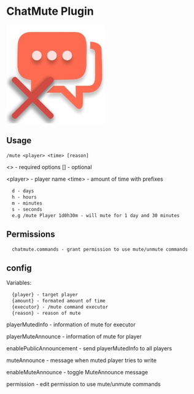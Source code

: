 # ChatMute Plugin
![logo](chat.jpg)

## Usage
```
/mute <player> <time> [reason]
```
\<\> - required options
\[\] - optional

\<player\> - player name
\<time\> - amount of time with prefixes
```
  d - days
  h - hours
  m - minutes
  s - seconds
  e.g /mute Player 1d0h30m - will mute for 1 day and 30 minutes
```
## Permissions
```
  chatmute.commands - grant permission to use mute/unmute commands
```
## config

Variables:
```
  {player} - target player
  {amount} - formated amount of time
  {executor} - /mute command executor
  {reason} - reason of mute
```

playerMutedInfo - information of mute for executor

playerMuteAnnounce - information of mute for player

enablePublicAnnouncement - send playerMutedInfo to all players

muteAnnounce - message when muted player tries to write

enableMuteAnnounce - toggle MuteAnnounce message
  
permission - edit permission to use mute/unmute commands
